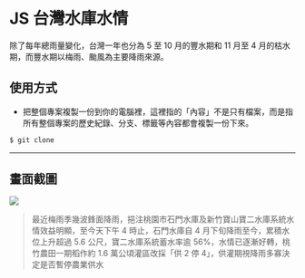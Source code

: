 # JS 台灣水庫水情

除了每年總雨量變化，台灣一年也分為 5 至 10 月的豐水期和 11 月至 4 月的枯水期，而豐水期以梅雨、颱風為主要降雨來源。

## 使用方式
- 把整個專案複製一份到你的電腦裡，這裡指的「內容」不是只有檔案，而是指所有整個專案的歷史紀錄、分支、標籤等內容都會複製一份下來。
```sh
$ git clone
```

----

## 畫面截圖
![](https://i.imgur.com/QKgb1Aw.png)
> 最近梅雨季幾波鋒面降雨，挹注桃園市石門水庫及新竹寶山寶二水庫系統水情效益明顯，至今天下午 4 時止，石門水庫自 4 月下旬降雨至今，累積水位上升超過 5.6 公尺，寶二水庫系統蓄水率逾 56%，水情已逐漸好轉，桃竹農田一期稻作約 1.6 萬公頃灌區改採「供 2 停 4」，供灌期視降雨多寡決定是否暫停農業供水
